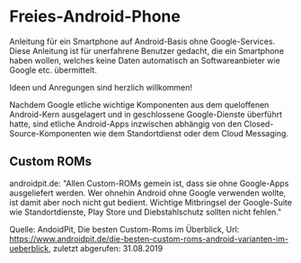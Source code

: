 # Freies-Android-Phone
Anleitung für ein Smartphone auf Android-Basis ohne Google-Services. Diese Anleitung ist für unerfahrene Benutzer gedacht, die ein Smartphone haben wollen, welches keine Daten automatisch an Softwareanbieter wie Google etc. übermittelt. 

Ideen und Anregungen sind herzlich willkommen!

Nachdem Google etliche wichtige Komponenten aus dem queloffenen Android-Kern ausgelagert und in geschlossene Google-Dienste überführt hatte, sind etliche Android-Apps inzwischen abhängig von den Closed-Source-Komponenten wie dem Standortdienst oder dem Cloud Messaging.

## Custom ROMs

androidpit.de: "Allen Custom-ROMs gemein ist, dass sie ohne Google-Apps ausgeliefert werden. Wer ohnehin Android ohne Google verwenden wollte, ist damit aber noch nicht gut bedient. Wichtige Mitbringsel der Google-Suite wie Standortdienste, Play Store und Diebstahlschutz sollten nicht fehlen."

Quelle: AndoidPit, Die besten Custom-Roms im Überblick, Url: https://www.androidpit.de/die-besten-custom-roms-android-varianten-im-ueberblick, zuletzt abgerufen: 31.08.2019
